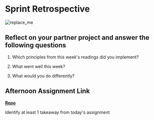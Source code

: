 # Sprint Retrospective

![replace_me](https://codeworks.blob.core.windows.net/public/assets/img/illustrations/placeholder.svg)

## Reflect on your partner project and answer the following questions

1. Which principles from this week's readings did you implement?



2. What went well this week?



3. What would you do differently?



## Afternoon Assignment Link

**[Repo](https://github.com/uwilledw/<ASSIGNMENT_REPO>)**

Identify at least 1 takeaway from today's assignment
